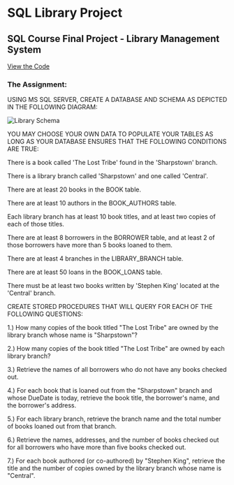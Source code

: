 # SQL Library Project

## SQL Course Final Project - Library Management System

[View the Code](https://github.com/AllisonSHill/SQLLibraryProject/blob/master/LibraryAssignment2.sql)

### The Assignment:

USING MS SQL SERVER, CREATE A DATABASE AND SCHEMA AS DEPICTED IN THE FOLLOWING DIAGRAM:

![Library Schema](https://github.com/allisonhill00/pictures/blob/master/Coursework%20Resources/dbLibrarySchema.png)

YOU MAY CHOOSE YOUR OWN DATA TO POPULATE YOUR TABLES AS LONG AS YOUR DATABASE ENSURES THAT THE FOLLOWING CONDITIONS ARE TRUE:

There is a book called 'The Lost Tribe' found in the 'Sharpstown' branch.

There is a library branch called 'Sharpstown' and one called 'Central'.

There are at least 20 books in the BOOK table.

There are at least 10 authors in the BOOK_AUTHORS table.

Each library branch has at least 10 book titles, and at least two copies of each of those titles.

There are at least 8 borrowers in the BORROWER table, and at least 2 of those borrowers have more than 5 books loaned to them.

There are at least 4 branches in the LIBRARY_BRANCH table.

There are at least 50 loans in the BOOK_LOANS table.

There must be at least two books written by 'Stephen King' located at the 'Central' branch.

CREATE STORED PROCEDURES THAT WILL QUERY FOR EACH OF THE FOLLOWING QUESTIONS:

1.) How many copies of the book titled "The Lost Tribe" are owned by the library branch whose name is "Sharpstown"?

2.) How many copies of the book titled "The Lost Tribe" are owned by each library branch?

3.) Retrieve the names of all borrowers who do not have any books checked out.

4.) For each book that is loaned out from the "Sharpstown" branch and whose DueDate is today, retrieve the book title, the borrower's name, and the borrower's address.

5.) For each library branch, retrieve the branch name and the total number of books loaned out from that branch.

6.) Retrieve the names, addresses, and the number of books checked out for all borrowers who have more than five books checked out.

7.) For each book authored (or co-authored) by "Stephen King", retrieve the title and the number of copies owned by the library branch whose name is "Central".
